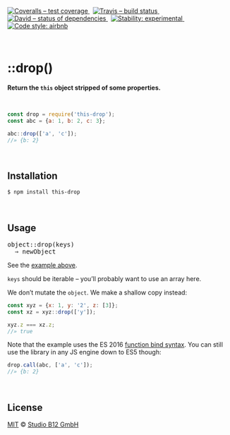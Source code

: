 [![Coveralls – test coverage
](https://img.shields.io/coveralls/studio-b12/this-drop.svg?style=flat-square)
](https://coveralls.io/r/studio-b12/this-drop)
 [![Travis – build status
](https://img.shields.io/travis/studio-b12/this-drop/master.svg?style=flat-square)
](https://travis-ci.org/studio-b12/this-drop)
 [![David – status of dependencies
](https://img.shields.io/david/studio-b12/this-drop.svg?style=flat-square)
](https://david-dm.org/studio-b12/this-drop)
 [![Stability: experimental
](https://img.shields.io/badge/stability-experimental-yellow.svg?style=flat-square)
](https://nodejs.org/api/documentation.html#documentation_stability_index)
 [![Code style: airbnb
](https://img.shields.io/badge/code%20style-airbnb-777777.svg?style=flat-square)
](https://github.com/airbnb/javascript)




<a                                                             id="/"></a>&nbsp;

::drop()
========

**Return the `this` object stripped of some properties.**

<a                                                      id="/example"></a>&nbsp;

```js
const drop = require('this-drop');
const abc = {a: 1, b: 2, c: 3};

abc::drop(['a', 'c']);
//» {b: 2}
```




<a                                                 id="/installation"></a>&nbsp;

Installation
------------

```sh
$ npm install this-drop
```




<a                                                        id="/usage"></a>&nbsp;

Usage
-----

<pre>
object::drop(keys)
  ⇒ newObject
</pre>

See the [example above](#/example).

`keys` should be iterable – you’ll probably want to use an array here.

We don’t mutate the `object`. We make a shallow copy instead:

```js
const xyz = {x: 1, y: '2', z: [3]};
const xz = xyz::drop(['y']);

xyz.z === xz.z;
//» true
```

Note that the example uses the ES 2016 [function bind syntax](https://github.com/zenparsing/es-function-bind). You can still use the library in any JS engine down to ES5 though:

```js
drop.call(abc, ['a', 'c']);
//» {b: 2}
```




<a                                                      id="/license"></a>&nbsp;

License
-------

[MIT][] © [Studio B12 GmbH][]

[MIT]:              ./License.md
[Studio B12 GmbH]:  http://studio-b12.de

